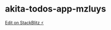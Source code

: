 # akita-todos-app-mzluys

[Edit on StackBlitz ⚡️](https://stackblitz.com/edit/akita-todos-app-mzluys)